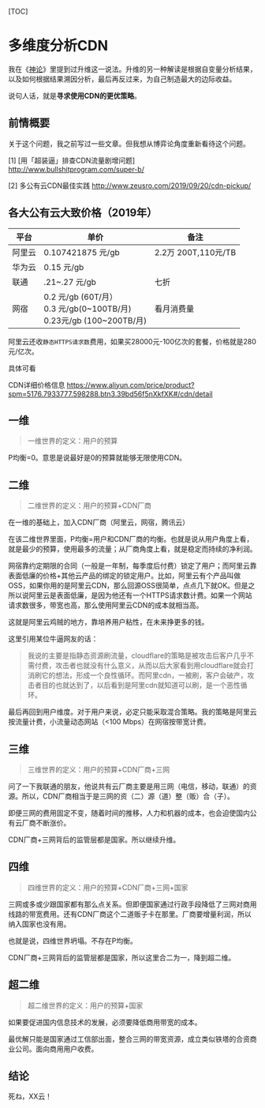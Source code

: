 [TOC]

# 多维度分析CDN

我在《[神论](https://github.com/zeusro/God-Theory)》里提到过升维这一说法。升维的另一种解读是根据自变量分析结果，以及如何根据结果溯因分析，最后再反过来，为自己制造最大的边际收益。

说句人话，就是**寻求使用CDN的更优策略**。

## 前情概要

关于这个问题，我之前写过一些文章。但我想从博弈论角度重新看待这个问题。

[1]
[用「超装逼」排查CDN流量剧增问题]
http://www.bullshitprogram.com/super-b/

[2]
多公有云CDN最佳实践
http://www.zeusro.com/2019/09/20/cdn-pickup/


## 各大公有云大致价格（2019年）


平台 | 单价|备注
---|---|---
阿里云 | 0.107421875 元/gb|2.2万 200T,110元/TB
华为云 | 0.15 元/gb|
联通|.21~.27 元/gb|七折
网宿|0.2 元/gb (60T/月）<br /> 0.3 元/gb(0~100TB/月) <br /> 0.23元/gb (100~200TB/月)|看月消费量

阿里云还收`静态HTTPS请求数`费用，如果买28000元-100亿次的套餐，价格就是280元/亿次。

具体可看

CDN详细价格信息
https://www.aliyun.com/price/product?spm=5176.7933777.598288.btn3.39bd56f5nXkfXK#/cdn/detail

## 一维

> 一维世界的定义：用户的预算

P均衡=0。意思是说最好是0的预算就能够无限使用CDN。

## 二维

> 二维世界的定义：用户的预算+CDN厂商

在一维的基础上，加入CDN厂商（阿里云，网宿，腾讯云）

在该二维世界里面，P均衡=用户和CDN厂商的均衡。也就是说从用户角度上看，就是最少的预算，使用最多的流量；从厂商角度上看，就是稳定而持续的净利润。

网宿靠约定期限的合同（一般是一年制，每季度后付费）锁定了用户；而阿里云靠表面低廉的价格+其他云产品的绑定的锁定用户。比如，阿里云有个产品叫做OSS，如果你用的是阿里云CDN，那么回源OSS很简单，点点几下就OK。但是之所以说阿里云是表面低廉，是因为他还有一个HTTPS请求数计费。如果一个网站请求数很多，带宽也高，那么使用阿里云CDN的成本就相当高。

这就是阿里云鸡贼的地方，靠培养用户粘性，在未来挣更多的钱。

这里引用某位牛逼网友的话：
> 我说的主要是指静态资源刷流量，cloudflare的策略是被攻击后客户几乎不需付费，攻击者也就没有什么意义，从而以后大家看到用cloudflare就会打消刷它的想法，形成一个良性循环。而阿里cdn，一被刷，客户会破产，攻击者目的也就达到了，以后看到是阿里cdn就知道可以刷，是一个恶性循环。

最后再回到用户维度。对于用户来说，必定只能采取混合策略。我的策略是阿里云按流量计费，小流量动态网站（<100 Mbps）在网宿按带宽计费。

## 三维

> 三维世界的定义：用户的预算+CDN厂商+三网

问了一下我联通的朋友，他说共有云厂商主要是用三网（电信，移动，联通）的资源。所以，CDN厂商相当于是三网的资（二）源（道）整（贩）合（子）。

即便三网的费用固定不变，随着时间的推移，人力和机器的成本，也会迫使国内公有云厂商不断涨价。

CDN厂商+三网背后的监管层都是国家。所以继续升维。

## 四维

> 四维世界的定义：用户的预算+CDN厂商+三网+国家

三网或多或少跟国家都有那么点关系。但即便国家通过行政手段降低了三网对商用线路的带宽费用。还有CDN厂商这个二道贩子卡在那里。厂商要增量利润，所以纳入国家也没有用。

也就是说，四维世界坍塌。不存在P均衡。

CDN厂商+三网背后的监管层都是国家，所以这里合二为一，降到超二维。

## 超二维

> 超二维世界的定义：用户的预算+国家

如果要促进国内信息技术的发展，必须要降低商用带宽的成本。

最优解只能是国家通过工信部出面，整合三网的带宽资源，成立类似铁塔的合资商业公司。面向商用用户收费。

## 结论

死ね，XX云！